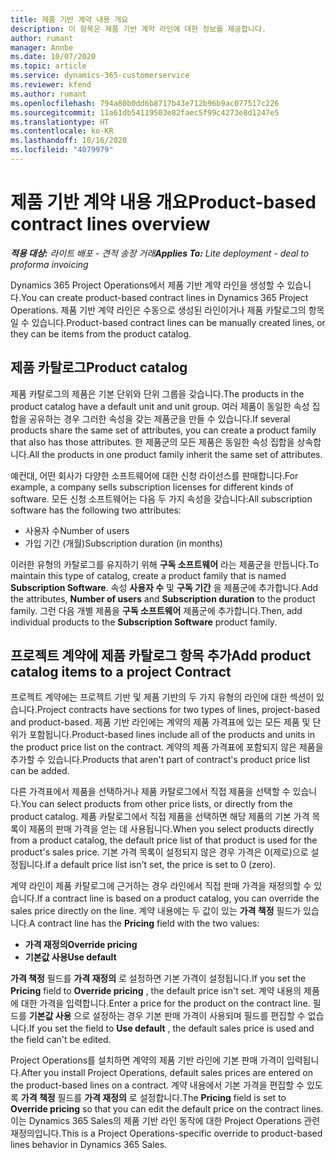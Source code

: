 ```yaml
---
title: 제품 기반 계약 내용 개요
description: 이 항목은 제품 기반 계약 라인에 대한 정보를 제공합니다.
author: rumant
manager: Annbe
ms.date: 10/07/2020
ms.topic: article
ms.service: dynamics-365-customerservice
ms.reviewer: kfend
ms.author: rumant
ms.openlocfilehash: 794a80b0dd6b8717b43e712b96b9ac077517c226
ms.sourcegitcommit: 11a61db54119503e82faec5f99c4273e8d1247e5
ms.translationtype: HT
ms.contentlocale: ko-KR
ms.lasthandoff: 10/16/2020
ms.locfileid: "4079979"
---
```

# <a name="product-based-contract-lines-overview"></a><span data-ttu-id="dadbc-103">제품 기반 계약 내용 개요</span><span class="sxs-lookup"><span data-stu-id="dadbc-103">Product-based contract lines overview</span></span>

<span data-ttu-id="dadbc-104">_**적용 대상:** 라이트 배포 - 견적 송장 거래_</span><span class="sxs-lookup"><span data-stu-id="dadbc-104">_**Applies To:** Lite deployment - deal to proforma invoicing_</span></span>

<span data-ttu-id="dadbc-105">Dynamics 365 Project Operations에서 제품 기반 계약 라인을 생성할 수 있습니다.</span><span class="sxs-lookup"><span data-stu-id="dadbc-105">You can create product-based contract lines in Dynamics 365 Project Operations.</span></span> <span data-ttu-id="dadbc-106">제품 기반 계약 라인은 수동으로 생성된 라인이거나 제품 카탈로그의 항목일 수 있습니다.</span><span class="sxs-lookup"><span data-stu-id="dadbc-106">Product-based contract lines can be manually created lines, or they can be items from the product catalog.</span></span>

## <a name="product-catalog"></a><span data-ttu-id="dadbc-107">제품 카탈로그</span><span class="sxs-lookup"><span data-stu-id="dadbc-107">Product catalog</span></span>

<span data-ttu-id="dadbc-108">제품 카탈로그의 제품은 기본 단위와 단위 그룹을 갖습니다.</span><span class="sxs-lookup"><span data-stu-id="dadbc-108">The products in the product catalog have a default unit and unit group.</span></span> <span data-ttu-id="dadbc-109">여러 제품이 동일한 속성 집합을 공유하는 경우 그러한 속성을 갖는 제품군을 만들 수 있습니다.</span><span class="sxs-lookup"><span data-stu-id="dadbc-109">If several products share the same set of attributes, you can create a product family that also has those attributes.</span></span> <span data-ttu-id="dadbc-110">한 제품군의 모든 제품은 동일한 속성 집합을 상속합니다.</span><span class="sxs-lookup"><span data-stu-id="dadbc-110">All the products in one product family inherit the same set of attributes.</span></span>

<span data-ttu-id="dadbc-111">예컨대, 어떤 회사가 다양한 소프트웨어에 대한 신청 라이선스를 판매합니다.</span><span class="sxs-lookup"><span data-stu-id="dadbc-111">For example, a company sells subscription licenses for different kinds of software.</span></span> <span data-ttu-id="dadbc-112">모든 신청 소프트웨어는 다음 두 가지 속성을 갖습니다:</span><span class="sxs-lookup"><span data-stu-id="dadbc-112">All subscription software has the following two attributes:</span></span>

- <span data-ttu-id="dadbc-113">사용자 수</span><span class="sxs-lookup"><span data-stu-id="dadbc-113">Number of users</span></span>
- <span data-ttu-id="dadbc-114">가입 기간 (개월)</span><span class="sxs-lookup"><span data-stu-id="dadbc-114">Subscription duration (in months)</span></span>

<span data-ttu-id="dadbc-115">이러한 유형의 카탈로그를 유지하기 위해 **구독 소프트웨어** 라는 제품군을 만듭니다.</span><span class="sxs-lookup"><span data-stu-id="dadbc-115">To maintain this type of catalog, create a product family that is named **Subscription Software**.</span></span> <span data-ttu-id="dadbc-116">속성 **사용자 수** 및 **구독 기간** 을 제품군에 추가합니다.</span><span class="sxs-lookup"><span data-stu-id="dadbc-116">Add the attributes, **Number of users** and **Subscription duration** to the product family.</span></span> <span data-ttu-id="dadbc-117">그런 다음 개별 제품을 **구독 소프트웨어** 제품군에 추가합니다.</span><span class="sxs-lookup"><span data-stu-id="dadbc-117">Then, add individual products to the **Subscription Software** product family.</span></span>

## <a name="add-product-catalog-items-to-a-project-contract"></a><span data-ttu-id="dadbc-118">프로젝트 계약에 제품 카탈로그 항목 추가</span><span class="sxs-lookup"><span data-stu-id="dadbc-118">Add product catalog items to a project Contract</span></span>

<span data-ttu-id="dadbc-119">프로젝트 계약에는 프로젝트 기반 및 제품 기반의 두 가지 유형의 라인에 대한 섹션이 있습니다.</span><span class="sxs-lookup"><span data-stu-id="dadbc-119">Project contracts have sections for two types of lines, project-based and product-based.</span></span> <span data-ttu-id="dadbc-120">제품 기반 라인에는 계약의 제품 가격표에 있는 모든 제품 및 단위가 포함됩니다.</span><span class="sxs-lookup"><span data-stu-id="dadbc-120">Product-based lines include all of the products and units in the product price list on the contract.</span></span> <span data-ttu-id="dadbc-121">계약의 제품 가격표에 포함되지 않은 제품을 추가할 수 있습니다.</span><span class="sxs-lookup"><span data-stu-id="dadbc-121">Products that aren't part of contract's product price list can be added.</span></span>

<span data-ttu-id="dadbc-122">다른 가격표에서 제품을 선택하거나 제품 카탈로그에서 직접 제품을 선택할 수 있습니다.</span><span class="sxs-lookup"><span data-stu-id="dadbc-122">You can select products from other price lists, or directly from the product catalog.</span></span> <span data-ttu-id="dadbc-123">제품 카탈로그에서 직접 제품을 선택하면 해당 제품의 기본 가격 목록이 제품의 판매 가격을 얻는 데 사용됩니다.</span><span class="sxs-lookup"><span data-stu-id="dadbc-123">When you select products directly from a product catalog, the default price list of that product is used for the product's sales price.</span></span> <span data-ttu-id="dadbc-124">기본 가격 목록이 설정되지 않은 경우 가격은 0(제로)으로 설정됩니다.</span><span class="sxs-lookup"><span data-stu-id="dadbc-124">If a default price list isn't set, the price is set to 0 (zero).</span></span>

<span data-ttu-id="dadbc-125">계약 라인이 제품 카탈로그에 근거하는 경우 라인에서 직접 판매 가격을 재정의할 수 있습니다.</span><span class="sxs-lookup"><span data-stu-id="dadbc-125">If a contract line is based on a product catalog, you can override the sales price directly on the line.</span></span> <span data-ttu-id="dadbc-126">계약 내용에는 두 값이 있는 **가격 책정** 필드가 있습니다.</span><span class="sxs-lookup"><span data-stu-id="dadbc-126">A contract line has the **Pricing** field with the two values:</span></span>

- <span data-ttu-id="dadbc-127">**가격 재정의**</span><span class="sxs-lookup"><span data-stu-id="dadbc-127">**Override pricing**</span></span>
- <span data-ttu-id="dadbc-128">**기본값 사용**</span><span class="sxs-lookup"><span data-stu-id="dadbc-128">**Use default**</span></span>

<span data-ttu-id="dadbc-129">**가격 책정** 필드를 **가격 재정의** 로 설정하면 기본 가격이 설정됩니다.</span><span class="sxs-lookup"><span data-stu-id="dadbc-129">If you set the **Pricing** field to **Override pricing** , the default price isn't set.</span></span> <span data-ttu-id="dadbc-130">계약 내용의 제품에 대한 가격을 입력합니다.</span><span class="sxs-lookup"><span data-stu-id="dadbc-130">Enter a price for the product on the contract line.</span></span> <span data-ttu-id="dadbc-131">필드를 **기본값 사용** 으로 설정하는 경우 기본 판매 가격이 사용되며 필드를 편집할 수 없습니다.</span><span class="sxs-lookup"><span data-stu-id="dadbc-131">If you set the field to **Use default** , the default sales price is used and the field can't be edited.</span></span>

<span data-ttu-id="dadbc-132">Project Operations를 설치하면 계약의 제품 기반 라인에 기본 판매 가격이 입력됩니다.</span><span class="sxs-lookup"><span data-stu-id="dadbc-132">After you install Project Operations, default sales prices are entered on the product-based lines on a contract.</span></span> <span data-ttu-id="dadbc-133">계약 내용에서 기본 가격을 편집할 수 있도록 **가격 책정** 필드를 **가격 재정의** 로 설정합니다.</span><span class="sxs-lookup"><span data-stu-id="dadbc-133">The **Pricing** field is set to **Override pricing** so that you can edit the default price on the contract lines.</span></span> <span data-ttu-id="dadbc-134">이는 Dynamics 365 Sales의 제품 기반 라인 동작에 대한 Project Operations 관련 재정의입니다.</span><span class="sxs-lookup"><span data-stu-id="dadbc-134">This is a Project Operations-specific override to product-based lines behavior in Dynamics 365 Sales.</span></span>
